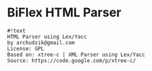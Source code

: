 # BiFlex HTML Parser #

```
#!text
HTML Parser using Lex/Yacc
by archudzik@gmail.com
License: GPL
Based on: xtree-c | XML Parser using Lex/Yacc 
Source: https://code.google.com/p/xtree-c/
```
